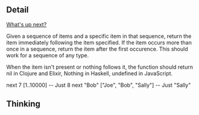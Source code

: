 ## Detail

[What's up next?](https://www.codewars.com/kata/whats-up-next/train/haskell)

Given a sequence of items and a specific item in that sequence, return the item immediately following the item specified. If the item occurs more than once in a sequence, return the item after the first occurence. This should work for a sequence of any type.

When the item isn't present or nothing follows it, the function should return nil in Clojure and Elixir, Nothing in Haskell, undefined in JavaScript.

next 7 [1..10000] -- Just 8
next "Bob" ["Joe", "Bob", "Sally"] -- Just "Sally"

## Thinking

